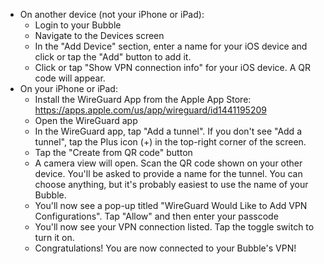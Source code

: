 * On another device (not your iPhone or iPad):
   * Login to your Bubble
   * Navigate to the Devices screen
   * In the "Add Device" section, enter a name for your iOS device and click or tap the "Add" button to add it.
   * Click or tap "Show VPN connection info" for your iOS device. A QR code will appear.
* On your iPhone or iPad:
   * Install the WireGuard App from the Apple App Store: https://apps.apple.com/us/app/wireguard/id1441195209
   * Open the WireGuard app
   * In the WireGuard app, tap "Add a tunnel". If you don't see "Add a tunnel", tap the Plus icon (+) in the top-right corner of the screen.
   * Tap the "Create from QR code" button
   * A camera view will open. Scan the QR code shown on your other device. You'll be asked to provide a name for the tunnel. You can choose anything, but it's probably easiest to use the name of your Bubble.
   * You'll now see a pop-up titled "WireGuard Would Like to Add VPN Configurations". Tap "Allow" and then enter your passcode
   * You'll now see your VPN connection listed. Tap the toggle switch to turn it on.
   * Congratulations! You are now connected to your Bubble's VPN!
